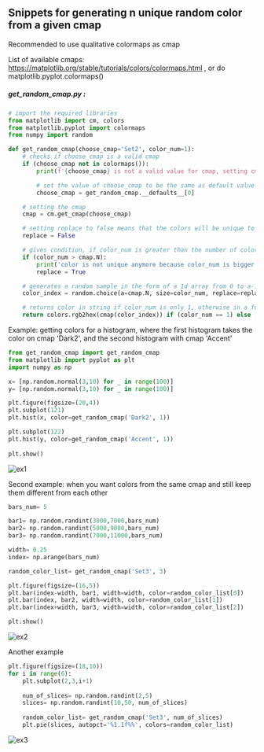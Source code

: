 ## Snippets for generating n unique random color from a given cmap

Recommended to use qualitative colormaps as cmap

List of available cmaps: https://matplotlib.org/stable/tutorials/colors/colormaps.html , or do matplotlib.pyplot.colormaps()

##### get_random_cmap.py :

```python
# import the required libraries
from matplotlib import cm, colors
from matplotlib.pyplot import colormaps
from numpy import random

def get_random_cmap(choose_cmap='Set2', color_num=1):
    # checks if choose_cmap is a valid cmap
    if (choose_cmap not in colormaps()):
        print(f'{choose_cmap} is not a valid value for cmap, setting cmap to default cmap value..')

        # set the value of choose_cmap to be the same as default value
        choose_cmap = get_random_cmap.__defaults__[0]

    # setting the cmap
    cmap = cm.get_cmap(choose_cmap)

    # setting replace to false means that the colors will be unique to each other
    replace = False

    # gives condition, if color_num is greater than the number of colors in cmap, then replace is set to True
    if (color_num > cmap.N):
        print('color is not unique anymore because color_num is bigger than cmap length')
        replace = True

    # generates a random sample in the form of a 1d array from 0 to a-1 along size
    color_index = random.choice(a=cmap.N, size=color_num, replace=replace)

    # returns color in string if color_num is only 1, otherwise in a form of list
    return colors.rgb2hex(cmap(color_index)) if (color_num == 1) else [colors.rgb2hex(cmap(ci)) for ci in color_index]
```

Example: getting colors for a histogram, where the first histogram takes the color on cmap 'Dark2', and the second histogram with cmap 'Accent'

```python
from get_random_cmap import get_random_cmap
from matplotlib import pyplot as plt
import numpy as np
```

```python
x= [np.random.normal(3,10) for _ in range(100)]
y= [np.random.normal(3,10) for _ in range(100)]

plt.figure(figsize=(20,4))
plt.subplot(121)
plt.hist(x, color=get_random_cmap('Dark2', 1))

plt.subplot(122)
plt.hist(y, color=get_random_cmap('Accent', 1))
    
plt.show()
```

![ex1](https://user-images.githubusercontent.com/54948391/138048925-e06242a2-f32e-4026-bb6d-8d1c184d1a1f.png)

Second example: when you want colors from the same cmap and still keep them different from each other

```python
bars_num= 5

bar1= np.random.randint(3000,7000,bars_num)
bar2= np.random.randint(5000,9000,bars_num)
bar3= np.random.randint(7000,11000,bars_num)

width= 0.25
index= np.arange(bars_num)

random_color_list= get_random_cmap('Set3', 3)

plt.figure(figsize=(16,5))
plt.bar(index-width, bar1, width=width, color=random_color_list[0])
plt.bar(index, bar2, width=width, color=random_color_list[1])
plt.bar(index+width, bar3, width=width, color=random_color_list[2])

plt.show()
```

![ex2](https://user-images.githubusercontent.com/54948391/138049000-93564e0c-84cc-4781-a1b0-2da11edc55f0.png)

Another example

```python
plt.figure(figsize=(18,10))
for i in range(6):
    plt.subplot(2,3,i+1)
    
    num_of_slices= np.random.randint(2,5)
    slices= np.random.randint(10,50, num_of_slices)
    
    random_color_list= get_random_cmap('Set3', num_of_slices)
    plt.pie(slices, autopct='%1.1f%%', colors=random_color_list)
```

![ex3](https://user-images.githubusercontent.com/54948391/138049056-dfb2f11b-846e-428f-9df5-18fc2c12a1d2.png)

